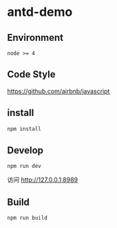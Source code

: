 # antd-demo

## Environment

```
node >= 4 
```

## Code Style

https://github.com/airbnb/javascript

## install
```html
npm install
```

## Develop

```
npm run dev
```

访问 http://127.0.0.1:8989 

## Build

```
npm run build
```
